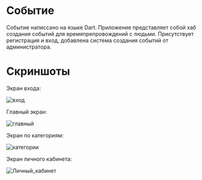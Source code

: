 # Событие

Событие написсано на языке Dart.
Приложение представляет собой хаб создания событий для времяпрепровождений с людьми.
Присутствует регистрация и вход, добавлена система создания событий от администратора.

# Скриншоты

Экран входа:

![вход](https://github.com/litlbo1/flutter_application_1/assets/94563453/f5500037-6e42-4bf0-9efd-d8874f3a6a0d)

Главный экран: 

![главный](https://github.com/litlbo1/flutter_application_1/assets/94563453/ac4a997f-ab73-48a2-bedf-b5700c598988)

Экран по категориям:

![категории](https://github.com/litlbo1/flutter_application_1/assets/94563453/3b4ace03-b9ba-404b-a0b2-3fb2a5722a61)

Экран личного кабинета:

![Личный_кабинет](https://github.com/litlbo1/flutter_application_1/assets/94563453/58b976a5-7832-4c2a-8c61-e5520f9ef55b)

